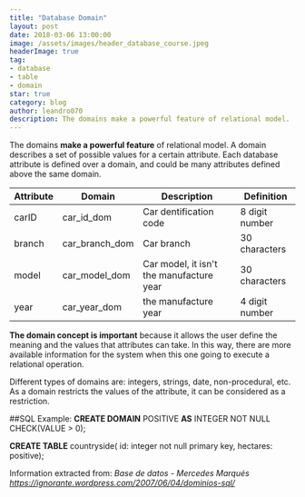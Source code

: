 ```yaml
---
title: "Database Domain"
layout: post
date: 2018-03-06 13:00:00
image: /assets/images/header_database_course.jpeg
headerImage: true
tag:
- database
- table
- domain
star: true
category: blog
author: leandro070
description: The domains make a powerful feature of relational model.
---
```


The domains **make a powerful feature** of relational model. A domain describes a set of possible values for a certain attribute. Each database attribute is defined over a domain, and could be many attributes defined above the same domain. 

| Attribute | Domain | Description | Definition|
| ---- |---- | ---- | ---- |
|carID | car_id_dom | Car dentification code | 8 digit number|
| branch | car_branch_dom | Car branch | 30 characters |
| model | car_model_dom | Car model, it isn't the manufacture year| 30 characters |
| year | car_year_dom | the manufacture year | 4 digit number|

**The domain concept is important** because it allows the user define the meaning and the values that  attributes can take. In this way, there are more available information for the system when this one going to execute a relational operation. 

Different types of domains are: integers, strings, date, non-procedural, etc.
As a domain restricts the values of the attribute, it can be considered as a restriction.

##SQL Example:
**CREATE DOMAIN** POSITIVE **AS** INTEGER NOT NULL CHECK(VALUE > 0);

**CREATE TABLE** countryside(
id: integer not null primary key,
hectares: positive);

Information extracted from:
*Base de datos - Mercedes Marqués*
*https://ignorante.wordpress.com/2007/06/04/dominios-sql/*
